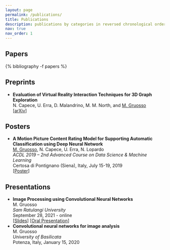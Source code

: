 ```yaml
---
layout: page
permalink: /publications/
title: Publications
description: publications by categories in reversed chronological order. generated by jekyll-scholar.
nav: true
nav_order: 1
---
```


## Papers

<!-- _pages/publications.md -->
<div class="publications">

{% bibliography -f papers %}

</div>

## Preprints

- **Evaluation of Virtual Reality Interaction Techniques for 3D Graph Exploration**
  <br>N. Capece, U. Erra, D. Malandrino, M. M. North, and <u> M. Gruosso</u>
  <br>[[arXiv](https://doi.org/10.2312/gch.20201301)]

## Posters

- **A Motion Picture Content Rating Model for Supporting Automatic Classification using Deep Neural Network**
  <br><u> M. Gruosso</u>, N. Capece, U. Erra, N. Lopardo
  <br>_ACDL 2019 &ndash; 2nd Advanced Course on Data Science &amp; Machine Learning_
  <br>Certosa di Pontignano (Siena), Italy, July 15-19, 2019
  <br>[[Poster](http://graphics.unibas.it/www/mgruosso/posters/poster_70x90cm.pdf)]

## Presentations

- **Image Processing using Convolutional Neural Networks**
  <br>M. Gruosso
  <br>_Sam Ratulangi University_
  <br>September 28, 2021 - online
  <br>[[Slides](http://graphics.unibas.it/www/mgruosso/slides/workshop_28_09_21.pptx)] [[Oral Presentation](https://www.youtube.com/watch?v=HlsWxLlPxB4)]
- <b>Convolutional neural networks for image analysis</b>
  <br>M. Gruosso
  <br><i>University of Basilicata</i>
  <br>Potenza, Italy, January 15, 2020
